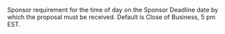 Sponsor requirement for the time of day on the Sponsor Deadline date by which the proposal must be received.  Default is Close of Business, 5 pm EST.
